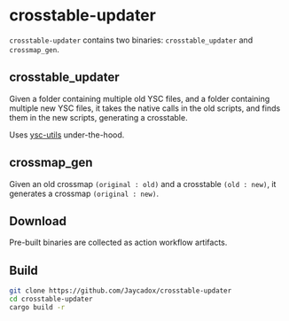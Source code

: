 # crosstable-updater
`crosstable-updater` contains two binaries: `crosstable_updater` and `crossmap_gen`.
## crosstable_updater
Given a folder containing multiple old YSC files, and a folder containing multiple new YSC files, it takes the native calls in the old scripts, and finds them in the new scripts, generating a crosstable.

Uses [ysc-utils](https://github.com/jaycadox/ysc-utils) under-the-hood.

## crossmap_gen
Given an old crossmap `(original : old)` and a crosstable `(old : new)`, it generates a crossmap `(original : new)`.

## Download
Pre-built binaries are collected as action workflow artifacts.

## Build
```sh
git clone https://github.com/Jaycadox/crosstable-updater
cd crosstable-updater
cargo build -r
```
